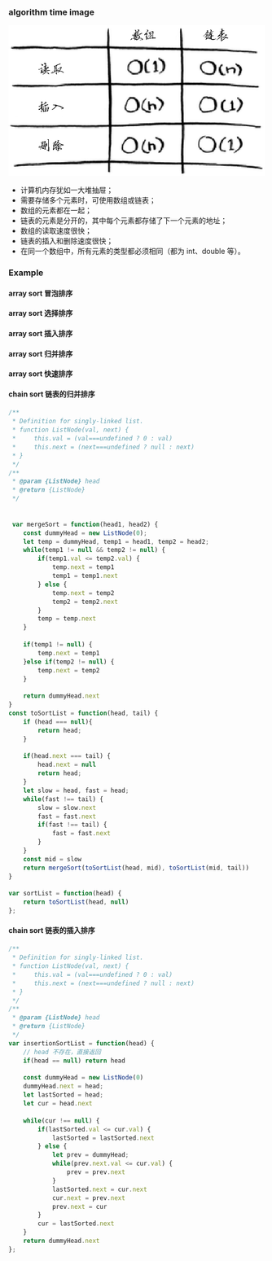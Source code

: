 ### algorithm time image
![Alt text](array_and_chain_operate_time.png)
- 计算机内存犹如一大堆抽屉；
- 需要存储多个元素时，可使用数组或链表；
- 数组的元素都在一起；
- 链表的元素是分开的，其中每个元素都存储了下一个元素的地址；
- 数组的读取速度很快；
- 链表的插入和删除速度很快；
- 在同一个数组中，所有元素的类型都必须相同（都为 int、double 等）。

### Example

#### array sort 冒泡排序
#### array sort 选择排序
#### array sort 插入排序
#### array sort 归并排序
#### array sort 快速排序

#### chain sort 链表的归并排序
```javascript
/**
 * Definition for singly-linked list.
 * function ListNode(val, next) {
 *     this.val = (val===undefined ? 0 : val)
 *     this.next = (next===undefined ? null : next)
 * }
 */
/**
 * @param {ListNode} head
 * @return {ListNode}
 */


 var mergeSort = function(head1, head2) {
    const dummyHead = new ListNode(0);
    let temp = dummyHead, temp1 = head1, temp2 = head2;
    while(temp1 != null && temp2 != null) {
        if(temp1.val <= temp2.val) {
            temp.next = temp1
            temp1 = temp1.next
        } else {
            temp.next = temp2
            temp2 = temp2.next
        }
        temp = temp.next
    }

    if(temp1 != null) {
        temp.next = temp1
    }else if(temp2 != null) {
        temp.next = temp2
    }

    return dummyHead.next
}
const toSortList = function(head, tail) {
    if (head === null){
        return head;
    }

    if(head.next === tail) {
        head.next = null
        return head;
    }
    let slow = head, fast = head;
    while(fast !== tail) {
        slow = slow.next
        fast = fast.next
        if(fast !== tail) {
            fast = fast.next
        }
    }
    const mid = slow
    return mergeSort(toSortList(head, mid), toSortList(mid, tail))
}

var sortList = function(head) {
    return toSortList(head, null)
};

```

#### chain sort 链表的插入排序
```javascript
/**
 * Definition for singly-linked list.
 * function ListNode(val, next) {
 *     this.val = (val===undefined ? 0 : val)
 *     this.next = (next===undefined ? null : next)
 * }
 */
/**
 * @param {ListNode} head
 * @return {ListNode}
 */
var insertionSortList = function(head) {
    // head 不存在，直接返回
    if(head == null) return head

    const dummyHead = new ListNode(0)
    dummyHead.next = head;
    let lastSorted = head;
    let cur = head.next

    while(cur !== null) {
        if(lastSorted.val <= cur.val) {
            lastSorted = lastSorted.next
        } else {
            let prev = dummyHead;
            while(prev.next.val <= cur.val) {
                prev = prev.next
            }
            lastSorted.next = cur.next
            cur.next = prev.next
            prev.next = cur
        }
        cur = lastSorted.next
    }
    return dummyHead.next
};
```